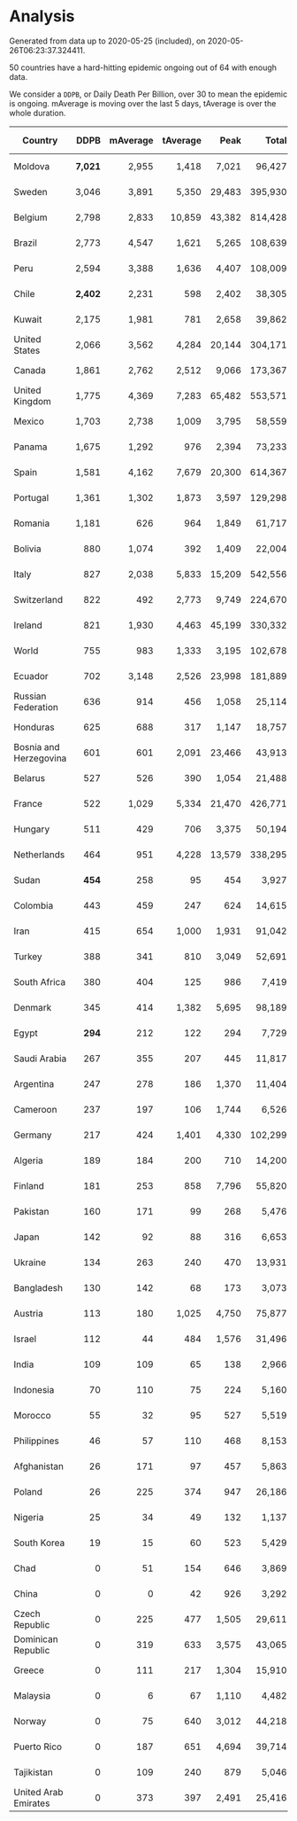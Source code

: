 
# Analysis

Generated from data up to 2020-05-25 (included), on 2020-05-26T06:23:37.324411.

50 countries have a hard-hitting epidemic ongoing out of 64 with enough data.

We consider a `DDPB`, or Daily Death Per Billion, over 30 to mean the epidemic is ongoing.
mAverage is moving over the last 5 days, tAverage is over the whole duration.


| Country | DDPB | mAverage | tAverage | Peak | Total | Start | Peak Date | End | Duration |  Status |
|---------|-----:|---------:|---------:|-----:|------:|-------|-----------|-----|----------|---------|
| Moldova | **7,021** | 2,955 | 1,418 | 7,021 | 96,427 | 2020-03-18 | 2020-05-25 | None | 68 days | ongoing |
| Sweden | 3,046 | 3,891 | 5,350 | 29,483 | 395,930 | 2020-03-12 | 2020-04-16 | None | 74 days | ongoing |
| Belgium | 2,798 | 2,833 | 10,859 | 43,382 | 814,428 | 2020-03-11 | 2020-04-10 | None | 75 days | ongoing |
| Brazil | 2,773 | 4,547 | 1,621 | 5,265 | 108,639 | 2020-03-19 | 2020-05-23 | None | 67 days | ongoing |
| Peru | 2,594 | 3,388 | 1,636 | 4,407 | 108,009 | 2020-03-20 | 2020-05-19 | None | 66 days | ongoing |
| Chile | **2,402** | 2,231 | 598 | 2,402 | 38,305 | 2020-03-22 | 2020-05-22 | None | 64 days | ongoing |
| Kuwait | 2,175 | 1,981 | 781 | 2,658 | 39,862 | 2020-04-04 | 2020-05-16 | None | 51 days | ongoing |
| United States | 2,066 | 3,562 | 4,284 | 20,144 | 304,171 | 2020-03-15 | 2020-04-16 | None | 71 days | ongoing |
| Canada | 1,861 | 2,762 | 2,512 | 9,066 | 173,367 | 2020-03-17 | 2020-05-06 | None | 69 days | ongoing |
| United Kingdom | 1,775 | 4,369 | 7,283 | 65,482 | 553,571 | 2020-03-10 | 2020-04-30 | None | 76 days | ongoing |
| Mexico | 1,703 | 2,738 | 1,009 | 3,795 | 58,559 | 2020-03-28 | 2020-05-23 | None | 58 days | ongoing |
| Panama | 1,675 | 1,292 | 976 | 2,394 | 73,233 | 2020-03-11 | 2020-04-21 | None | 75 days | ongoing |
| Spain | 1,581 | 4,162 | 7,679 | 20,300 | 614,367 | 2020-03-06 | 2020-04-02 | None | 80 days | ongoing |
| Portugal | 1,361 | 1,302 | 1,873 | 3,597 | 129,298 | 2020-03-17 | 2020-04-03 | None | 69 days | ongoing |
| Romania | 1,181 | 626 | 964 | 1,849 | 61,717 | 2020-03-22 | 2020-04-10 | None | 64 days | ongoing |
| Bolivia | 880 | 1,074 | 392 | 1,409 | 22,004 | 2020-03-30 | 2020-05-22 | None | 56 days | ongoing |
| Italy | 827 | 2,038 | 5,833 | 15,209 | 542,556 | 2020-02-22 | 2020-03-28 | None | 93 days | ongoing |
| Switzerland | 822 | 492 | 2,773 | 9,749 | 224,670 | 2020-03-05 | 2020-04-15 | None | 81 days | ongoing |
| Ireland | 821 | 1,930 | 4,463 | 45,199 | 330,332 | 2020-03-12 | 2020-04-25 | None | 74 days | ongoing |
| World | 755 | 983 | 1,333 | 3,195 | 102,678 | 2020-03-09 | 2020-04-16 | None | 77 days | ongoing |
| Ecuador | 702 | 3,148 | 2,526 | 23,998 | 181,889 | 2020-03-14 | 2020-05-11 | None | 72 days | ongoing |
| Russian Federation | 636 | 914 | 456 | 1,058 | 25,114 | 2020-03-31 | 2020-05-24 | None | 55 days | ongoing |
| Honduras | 625 | 688 | 317 | 1,147 | 18,757 | 2020-03-27 | 2020-05-23 | None | 59 days | ongoing |
| Bosnia and Herzegovina | 601 | 601 | 2,091 | 23,466 | 43,913 | 2020-05-04 | 2020-05-04 | None | 21 days | ongoing |
| Belarus | 527 | 526 | 390 | 1,054 | 21,488 | 2020-03-31 | 2020-05-09 | None | 55 days | ongoing |
| France | 522 | 1,029 | 5,334 | 21,470 | 426,771 | 2020-03-06 | 2020-04-16 | None | 80 days | ongoing |
| Hungary | 511 | 429 | 706 | 3,375 | 50,194 | 2020-03-15 | 2020-04-19 | None | 71 days | ongoing |
| Netherlands | 464 | 951 | 4,228 | 13,579 | 338,295 | 2020-03-06 | 2020-04-07 | None | 80 days | ongoing |
| Sudan | **454** | 258 | 95 | 454 | 3,927 | 2020-04-14 | 2020-05-25 | None | 41 days | ongoing |
| Colombia | 443 | 459 | 247 | 624 | 14,615 | 2020-03-27 | 2020-05-03 | None | 59 days | ongoing |
| Iran | 415 | 654 | 1,000 | 1,931 | 91,042 | 2020-02-24 | 2020-04-04 | None | 91 days | ongoing |
| Turkey | 388 | 341 | 810 | 3,049 | 52,691 | 2020-03-21 | 2020-04-17 | None | 65 days | ongoing |
| South Africa | 380 | 404 | 125 | 986 | 7,419 | 2020-03-27 | 2020-05-21 | None | 59 days | ongoing |
| Denmark | 345 | 414 | 1,382 | 5,695 | 98,189 | 2020-03-15 | 2020-04-02 | None | 71 days | ongoing |
| Egypt | **294** | 212 | 122 | 294 | 7,729 | 2020-03-23 | 2020-05-25 | None | 63 days | ongoing |
| Saudi Arabia | 267 | 355 | 207 | 445 | 11,817 | 2020-03-29 | 2020-05-23 | None | 57 days | ongoing |
| Argentina | 247 | 278 | 186 | 1,370 | 11,404 | 2020-03-25 | 2020-03-30 | None | 61 days | ongoing |
| Cameroon | 237 | 197 | 106 | 1,744 | 6,526 | 2020-03-25 | 2020-05-07 | None | 61 days | ongoing |
| Germany | 217 | 424 | 1,401 | 4,330 | 102,299 | 2020-03-13 | 2020-04-15 | None | 73 days | ongoing |
| Algeria | 189 | 184 | 200 | 710 | 14,200 | 2020-03-15 | 2020-04-10 | None | 71 days | ongoing |
| Finland | 181 | 253 | 858 | 7,796 | 55,820 | 2020-03-21 | 2020-04-22 | None | 65 days | ongoing |
| Pakistan | 160 | 171 | 99 | 268 | 5,476 | 2020-03-31 | 2020-05-12 | None | 55 days | ongoing |
| Japan | 142 | 92 | 88 | 316 | 6,653 | 2020-03-11 | 2020-05-02 | None | 75 days | ongoing |
| Ukraine | 134 | 263 | 240 | 470 | 13,931 | 2020-03-28 | 2020-05-08 | None | 58 days | ongoing |
| Bangladesh | 130 | 142 | 68 | 173 | 3,073 | 2020-04-10 | 2020-05-24 | None | 45 days | ongoing |
| Austria | 113 | 180 | 1,025 | 4,750 | 75,877 | 2020-03-12 | 2020-04-23 | None | 74 days | ongoing |
| Israel | 112 | 44 | 484 | 1,576 | 31,496 | 2020-03-21 | 2020-04-10 | None | 65 days | ongoing |
| India | 109 | 109 | 65 | 138 | 2,966 | 2020-04-10 | 2020-05-05 | None | 45 days | ongoing |
| Indonesia | 70 | 110 | 75 | 224 | 5,160 | 2020-03-18 | 2020-04-14 | None | 68 days | ongoing |
| Morocco | 55 | 32 | 95 | 527 | 5,519 | 2020-03-28 | 2020-04-05 | None | 58 days | ongoing |
| Philippines | 46 | 57 | 110 | 468 | 8,153 | 2020-03-12 | 2020-04-12 | None | 74 days | ongoing |
| Afghanistan | 26 | 171 | 97 | 457 | 5,863 | 2020-03-25 | 2020-05-15 | 2020-05-24 | 60 days | finished |
| Poland | 26 | 225 | 374 | 947 | 26,186 | 2020-03-15 | 2020-04-25 | 2020-05-24 | 70 days | finished |
| Nigeria | 25 | 34 | 49 | 132 | 1,137 | 2020-04-30 | 2020-05-11 | 2020-05-23 | 23 days | finished |
| South Korea | 19 | 15 | 60 | 523 | 5,429 | 2020-02-23 | 2020-03-10 | 2020-05-23 | 90 days | finished |
| Chad | 0 | 51 | 154 | 646 | 3,869 | 2020-04-29 | 2020-05-08 | 2020-05-24 | 25 days | finished |
| China | 0 | 0 | 42 | 926 | 3,292 | 2020-01-30 | 2020-04-16 | 2020-04-16 | 77 days | finished |
| Czech Republic | 0 | 225 | 477 | 1,505 | 29,611 | 2020-03-23 | 2020-04-15 | 2020-05-24 | 62 days | finished |
| Dominican Republic | 0 | 319 | 633 | 3,575 | 43,065 | 2020-03-17 | 2020-04-13 | 2020-05-24 | 68 days | finished |
| Greece | 0 | 111 | 217 | 1,304 | 15,910 | 2020-03-12 | 2020-04-04 | 2020-05-24 | 73 days | finished |
| Malaysia | 0 | 6 | 67 | 1,110 | 4,482 | 2020-03-17 | 2020-04-04 | 2020-05-22 | 66 days | finished |
| Norway | 0 | 75 | 640 | 3,012 | 44,218 | 2020-03-13 | 2020-04-21 | 2020-05-21 | 69 days | finished |
| Puerto Rico | 0 | 187 | 651 | 4,694 | 39,714 | 2020-03-24 | 2020-05-01 | 2020-05-24 | 61 days | finished |
| Tajikistan | 0 | 109 | 240 | 879 | 5,046 | 2020-05-03 | 2020-05-09 | 2020-05-24 | 21 days | finished |
| United Arab Emirates | 0 | 373 | 397 | 2,491 | 25,416 | 2020-03-21 | 2020-05-10 | 2020-05-24 | 64 days | finished |

